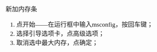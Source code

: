 <span  style="font-family: Simsun,serif; font-size: 17px; ">

新加内存条
1. 点开始——在运行框中输入msconfig，按回车键；
2. 选择引导选项卡，点高级选项；
3. 取消选中最大内存，点确定；

</span>